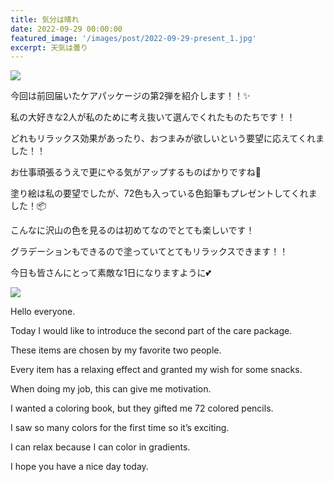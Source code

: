 ```yaml
---
title: 気分は晴れ
date: 2022-09-29 00:00:00
featured_image: '/images/post/2022-09-29-present_1.jpg'
excerpt: 天気は曇り
---
```


![](https://yutarochan.github.io/yurumina/images/post/2022-09-29-present_1.jpg)

今回は前回届いたケアパッケージの第2弾を紹介します！！✨

私の大好きな2人が私のために考え抜いて選んでくれたものたちです！！

どれもリラックス効果があったり、おつまみが欲しいという要望に応えてくれました！！

お仕事頑張るうえで更にやる気がアップするものばかりですね🙌


塗り絵は私の要望でしたが、72色も入っている色鉛筆もプレゼントしてくれました！📦

こんなに沢山の色を見るのは初めてなのでとても楽しいです！

グラデーションもできるので塗っていてとてもリラックスできます！！

今日も皆さんにとって素敵な1日になりますように💕

![](https://yutarochan.github.io/yurumina/images/post/2022-09-29-present_2.jpg)

Hello everyone.

Today I would like to introduce the second part of the care package.

These items are chosen by my favorite two people.

Every item has a relaxing effect and granted my wish for some snacks.

When doing my job, this can give me motivation.

I wanted a coloring book, but they gifted me 72 colored pencils.

I saw so many colors for the first time so it’s exciting.

I can relax because I can color in gradients.

I hope you have a nice day today.   

